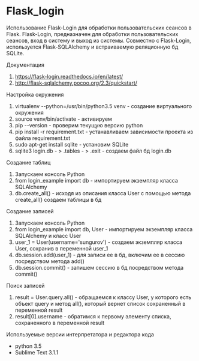 # Flask_login
Использование Flask-Login для обработки пользовательских сеансов в Flask.
Flask-Login, предназначен для обработки пользовательских сеансов, вход в систему и выход из системы.
Совместно с Flask-Login, используется Flask-SQLAlchemy и встраиваемую реляционную бд SQLite.

Документация
1. https://flask-login.readthedocs.io/en/latest/
2. http://flask-sqlalchemy.pocoo.org/2.3/quickstart/

Настройка окружения

1. virtualenv --python=/usr/bin/python3.5 venv - создание виртуального окружения
2. source venv/bin/activate - активируем
3. pip --version - проверим текущую версию python 
4. pip install -r requirement.txt - устанавливаем зависимости проекта из файла requirement.txt
4. sudo apt-get install sqlite - установим SQLite
5. sqlite3 login.db - > .tables - > .exit - создаем файл бд login.db

Создание таблиц

1. Запускаем консоль Python
2. from login_example import db - импортируем экземпляр класса SQLAlchemy
2. db.create_all() - исходя из описания класса User с помощью метода create_all() создаем таблицы в бд

Создание записей

1. Запускаем консоль Python
2. from login_example import db, User - импортируем экземпляр класса SQLAlchemy и класс User
3. user_1 = User(username='sungurov') - создаем экземпляр класса User, сохранив в переменной user_1
4. db.session.add(user_1) - для записи ее в бд, включим ее в сессию посредством метода add()
5. db.session.commit() - запишем сессию в бд посредством метода commit()

Поиск записей

1. result = User.query.all() - обращаемся к классу User, у которого есть объект query и метод all(), который вернет список сохраненный в переменной result
2. result[0].username - обратимся к первому элементу списка, сохраненного в переменной result



Используемые версии интерпретатора и редактора кода

* python 3.5
* Sublime Text 3.1.1
